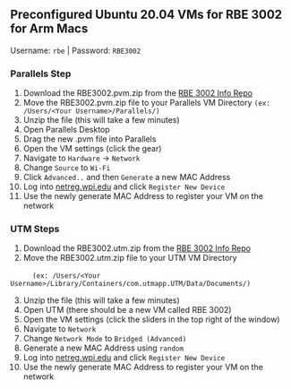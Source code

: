 ## Preconfigured Ubuntu 20.04 VMs for RBE 3002 for Arm Macs
Username: `rbe` | Password: `RBE3002`

### Parallels Step
1. Download the RBE3002.pvm.zip from the [RBE 3002 Info Repo](https://drive.google.com/file/d/1Qjd39osvCf649oTGNqnGokKSpg6hUb2-/view?usp=sharing)
2. Move the RBE3002.pvm.zip file to your Parallels VM Directory `(ex: /Users/<Your Username>/Parallels/)`
3. Unzip the file (this will take a few minutes)
4. Open Parallels Desktop
5. Drag the new .pvm file into Parallels
6. Open the VM settings (click the gear)
7. Navigate to `Hardware` -> `Network`
8. Change `Source` to `Wi-Fi`
9. Click `Advanced..` and then `Generate` a new MAC Address
10. Log into [netreg.wpi.edu](netreg.wpi.edu) and click `Register New Device`
11. Use the newly generate MAC Address to register your VM on the network

### UTM Steps
1. Download the RBE3002.utm.zip from the [RBE 3002 Info Repo](https://drive.google.com/file/d/1KRnNGwwcMEHHQjOH4d5F936aHC6j26Py/view?usp=sharing)
2. Move the RBE3002.utm.zip file to your UTM VM Directory 

  &nbsp;&nbsp;&nbsp;&nbsp;&nbsp;&nbsp;&nbsp;&nbsp;&nbsp;&nbsp;`(ex: /Users/<Your Username>/Library/Containers/com.utmapp.UTM/Data/Documents/)`
  
3. Unzip the file (this will take a few minutes)
4. Open UTM (there should be a new VM called RBE 3002)
5. Open the VM settings (click the sliders in the top right of the window)
6. Navigate to `Network`
7. Change `Network Mode` to `Bridged (Advanced)`
8. Generate a new MAC Address using `random` 
9. Log into [netreg.wpi.edu](netreg.wpi.edu) and click `Register New Device`
10. Use the newly generate MAC Address to register your VM on the network
